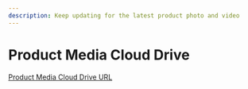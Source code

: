 ```yaml
---
description: Keep updating for the latest product photo and video
---
```


# Product Media Cloud Drive

[Product Media Cloud Drive URL](https://drive.google.com/drive/folders/1_ze_9U1ZQkLLApEyzxXWw40fIuB7ekz-?usp=sharing)

